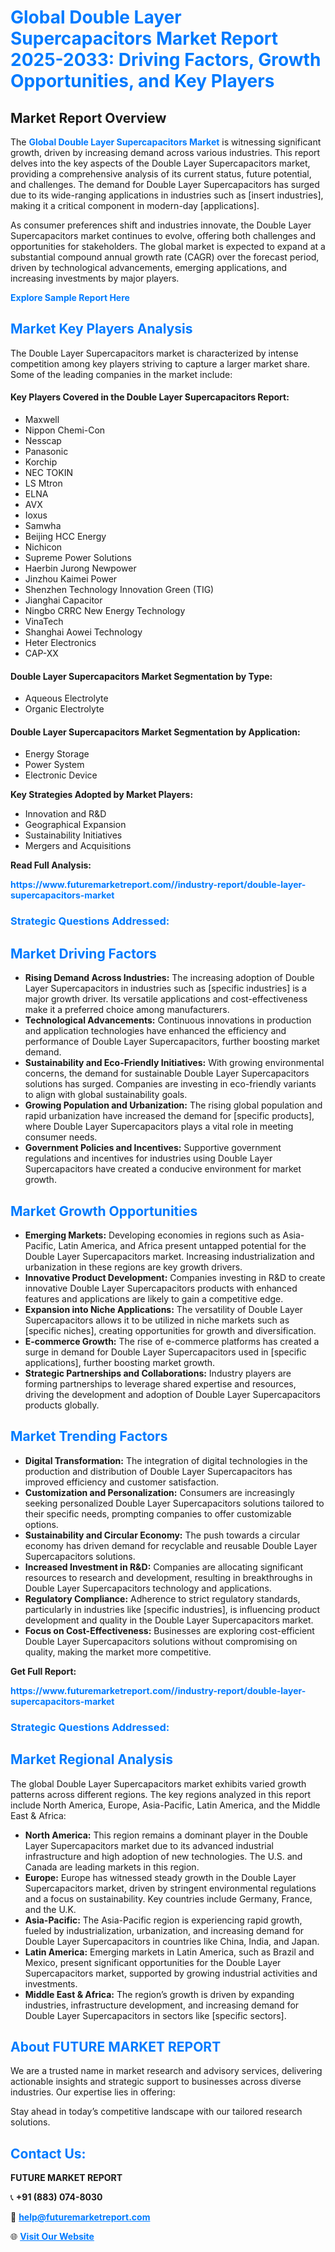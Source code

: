 <h1 style="color: #007BFF;">Global Double Layer Supercapacitors Market Report 2025-2033: Driving Factors, Growth Opportunities, and Key Players</h1>

<section id="overview">
<h2>Market Report Overview</h2>
<p>The <a href="https://www.futuremarketreport.com//industry-report/double-layer-supercapacitors-market" style="color: #007BFF; text-decoration: none;"><strong>Global Double Layer Supercapacitors Market</strong></a> is witnessing significant growth, driven by increasing demand across various industries. This report delves into the key aspects of the Double Layer Supercapacitors market, providing a comprehensive analysis of its current status, future potential, and challenges. The demand for Double Layer Supercapacitors has surged due to its wide-ranging applications in industries such as [insert industries], making it a critical component in modern-day [applications].</p>
<p>As consumer preferences shift and industries innovate, the Double Layer Supercapacitors market continues to evolve, offering both challenges and opportunities for stakeholders. The global market is expected to expand at a substantial compound annual growth rate (CAGR) over the forecast period, driven by technological advancements, emerging applications, and increasing investments by major players.</p>
</section>

<section id="overview">
<p><a href="https://www.futuremarketreport.com//request-sample/reportId=76355" style="color: #007BFF; text-decoration: none;"><strong>Explore Sample Report Here</strong></a></p>
</section>

<section id="key-players">
<h2 style="color: #007BFF;">Market Key Players Analysis</h2>
<p>The Double Layer Supercapacitors market is characterized by intense competition among key players striving to capture a larger market share. Some of the leading companies in the market include:</p>
<h4>Key Players Covered in the Double Layer Supercapacitors Report:</h4>
<ul><li>Maxwell</li><li>Nippon Chemi-Con</li><li>Nesscap</li><li>Panasonic</li><li>Korchip</li><li>NEC TOKIN</li><li>LS Mtron</li><li>ELNA</li><li>AVX</li><li>Ioxus</li><li>Samwha</li><li>Beijing HCC Energy</li><li>Nichicon</li><li>Supreme Power Solutions</li><li>Haerbin Jurong Newpower</li><li>Jinzhou Kaimei Power</li><li>Shenzhen Technology Innovation Green (TIG)</li><li>Jianghai Capacitor</li><li>Ningbo CRRC New Energy Technology</li><li>VinaTech</li><li>Shanghai Aowei Technology</li><li>Heter Electronics</li><li>CAP-XX</li></ul>
<h4>Double Layer Supercapacitors Market Segmentation by Type:</h4>
<ul><li>Aqueous Electrolyte</li><li>Organic Electrolyte</li></ul>

<h4>Double Layer Supercapacitors Market Segmentation by Application:</h4>
<ul><li>Energy Storage</li><li>Power System</li><li>Electronic Device</li></ul>
<p><strong>Key Strategies Adopted by Market Players:</strong></p>
<ul>
<li>Innovation and R&D</li>
<li>Geographical Expansion</li>
<li>Sustainability Initiatives</li>
<li>Mergers and Acquisitions</li>
</ul>
</section>

<section>
<p><strong>Read Full Analysis: </strong></p><a href="https://www.futuremarketreport.com//industry-report/double-layer-supercapacitors-market" style="color: #007BFF; text-decoration: none;"><strong>https://www.futuremarketreport.com//industry-report/double-layer-supercapacitors-market</strong></a>
<h3 style="color: #007BFF;">Strategic Questions Addressed:</h3>
</section>

<section id="driving-factors">
<h2 style="color: #007BFF;">Market Driving Factors</h2>
<ul>
<li><strong>Rising Demand Across Industries:</strong> The increasing adoption of Double Layer Supercapacitors in industries such as [specific industries] is a major growth driver. Its versatile applications and cost-effectiveness make it a preferred choice among manufacturers.</li>
<li><strong>Technological Advancements:</strong> Continuous innovations in production and application technologies have enhanced the efficiency and performance of Double Layer Supercapacitors, further boosting market demand.</li>
<li><strong>Sustainability and Eco-Friendly Initiatives:</strong> With growing environmental concerns, the demand for sustainable Double Layer Supercapacitors solutions has surged. Companies are investing in eco-friendly variants to align with global sustainability goals.</li>
<li><strong>Growing Population and Urbanization:</strong> The rising global population and rapid urbanization have increased the demand for [specific products], where Double Layer Supercapacitors plays a vital role in meeting consumer needs.</li>
<li><strong>Government Policies and Incentives:</strong> Supportive government regulations and incentives for industries using Double Layer Supercapacitors have created a conducive environment for market growth.</li>
</ul>
</section>

<section id="growth-opportunities">
<h2 style="color: #007BFF;">Market Growth Opportunities</h2>
<ul>
<li><strong>Emerging Markets:</strong> Developing economies in regions such as Asia-Pacific, Latin America, and Africa present untapped potential for the Double Layer Supercapacitors market. Increasing industrialization and urbanization in these regions are key growth drivers.</li>
<li><strong>Innovative Product Development:</strong> Companies investing in R&D to create innovative Double Layer Supercapacitors products with enhanced features and applications are likely to gain a competitive edge.</li>
<li><strong>Expansion into Niche Applications:</strong> The versatility of Double Layer Supercapacitors allows it to be utilized in niche markets such as [specific niches], creating opportunities for growth and diversification.</li>
<li><strong>E-commerce Growth:</strong> The rise of e-commerce platforms has created a surge in demand for Double Layer Supercapacitors used in [specific applications], further boosting market growth.</li>
<li><strong>Strategic Partnerships and Collaborations:</strong> Industry players are forming partnerships to leverage shared expertise and resources, driving the development and adoption of Double Layer Supercapacitors products globally.</li>
</ul>
</section>

<section id="trending-factors">
<h2 style="color: #007BFF;">Market Trending Factors</h2>
<ul>
<li><strong>Digital Transformation:</strong> The integration of digital technologies in the production and distribution of Double Layer Supercapacitors has improved efficiency and customer satisfaction.</li>
<li><strong>Customization and Personalization:</strong> Consumers are increasingly seeking personalized Double Layer Supercapacitors solutions tailored to their specific needs, prompting companies to offer customizable options.</li>
<li><strong>Sustainability and Circular Economy:</strong> The push towards a circular economy has driven demand for recyclable and reusable Double Layer Supercapacitors solutions.</li>
<li><strong>Increased Investment in R&D:</strong> Companies are allocating significant resources to research and development, resulting in breakthroughs in Double Layer Supercapacitors technology and applications.</li>
<li><strong>Regulatory Compliance:</strong> Adherence to strict regulatory standards, particularly in industries like [specific industries], is influencing product development and quality in the Double Layer Supercapacitors market.</li>
<li><strong>Focus on Cost-Effectiveness:</strong> Businesses are exploring cost-efficient Double Layer Supercapacitors solutions without compromising on quality, making the market more competitive.</li>
</ul>
</section>

<section>
<p><strong>Get Full Report: </strong></p><a href="https://www.futuremarketreport.com//industry-report/double-layer-supercapacitors-market" style="color: #007BFF; text-decoration: none;"><strong>https://www.futuremarketreport.com//industry-report/double-layer-supercapacitors-market</strong></a>
<h3 style="color: #007BFF;">Strategic Questions Addressed:</h3>
</section>


<section id="regional-analysis">
<h2 style="color: #007BFF;">Market Regional Analysis</h2>
<p>The global Double Layer Supercapacitors market exhibits varied growth patterns across different regions. The key regions analyzed in this report include North America, Europe, Asia-Pacific, Latin America, and the Middle East & Africa:</p>
<ul>
<li><strong>North America:</strong> This region remains a dominant player in the Double Layer Supercapacitors market due to its advanced industrial infrastructure and high adoption of new technologies. The U.S. and Canada are leading markets in this region.</li>
<li><strong>Europe:</strong> Europe has witnessed steady growth in the Double Layer Supercapacitors market, driven by stringent environmental regulations and a focus on sustainability. Key countries include Germany, France, and the U.K.</li>
<li><strong>Asia-Pacific:</strong> The Asia-Pacific region is experiencing rapid growth, fueled by industrialization, urbanization, and increasing demand for Double Layer Supercapacitors in countries like China, India, and Japan.</li>
<li><strong>Latin America:</strong> Emerging markets in Latin America, such as Brazil and Mexico, present significant opportunities for the Double Layer Supercapacitors market, supported by growing industrial activities and investments.</li>
<li><strong>Middle East & Africa:</strong> The region’s growth is driven by expanding industries, infrastructure development, and increasing demand for Double Layer Supercapacitors in sectors like [specific sectors].</li>
</ul>
</section>

<footer>
<h2 style="color: #007BFF;">About FUTURE MARKET REPORT</h2>
<p>We are a trusted name in market research and advisory services, delivering actionable insights and strategic support to businesses across diverse industries. Our expertise lies in offering:</p>

<p>Stay ahead in today’s competitive landscape with our tailored research solutions.</p>

<h2 style="color: #007BFF;">Contact Us:</h2>
<p><strong>FUTURE MARKET REPORT</strong></p>
<p>📞 <strong>+91 (883) 074-8030</strong></p>
<p>📧 <strong><a href="mailto:help@futuremarketreport.com" style="color: #007BFF;">help@futuremarketreport.com</a></strong></p>
<p>🌐 <strong><a href="https://www.futuremarketreport.com/" style="color: #007BFF;">Visit Our Website</a></strong></p>
</footer>